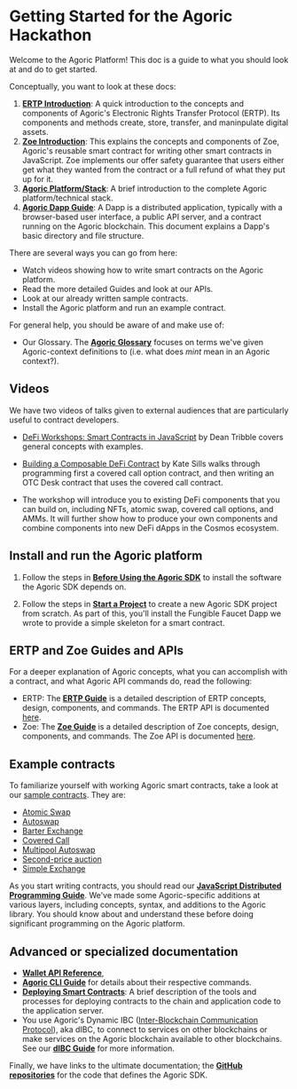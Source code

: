 # Getting Started for the Agoric Hackathon

Welcome to the Agoric Platform! This doc is a guide to what you should
look at and do to get started.

Conceptually, you want to look at these docs:

1. **[ERTP Introduction](./ertp-introduction.md)**:
  A quick introduction to the concepts and components of Agoric's Electronic
  Rights Transfer Protocol (ERTP). Its components and methods create, store,
  transfer, and maninpulate digital assets. 
2. **[Zoe Introduction](./intro-zoe.md)**: 
  This explains the concepts and components of Zoe, Agoric's reusable smart contract 
  for writing other smart contracts in JavaScript. Zoe implements our offer safety 
  guarantee that users either get what they wanted from the contract or a full refund
  of what they put up for it. 
3. **[Agoric Platform/Stack](/platform/README.md)**: A brief introduction to the complete Agoric platform/technical stack.
6. **[Agoric Dapp Guide](/dapps/README.md)**: 
   A Dapp is a distributed application, typically with a browser-based user interface, a public
   API server, and a contract running on the Agoric blockchain. This document explains a Dapp's
   basic directory and file structure.


There are several ways you can go from here:
- Watch videos showing how to write smart contracts on the Agoric platform.
- Read the more detailed Guides and look at our APIs.
- Look at our already written sample contracts. 
- Install the Agoric platform and run an example contract.

For general help, you should be aware of and make use of:
- Our Glossary. The **[Agoric Glossary](/glossary/)** focuses on terms we've given Agoric-context
  definitions to (i.e. what does *mint* mean in an Agoric context?).

## Videos

We have two videos of talks given to external audiences that are particularly useful to contract developers.

- [DeFi Workshops: Smart Contracts in JavaScript](https://www.youtube.com/watch?v=qudVWjSqDJU&feature=youtu.be)
  by Dean Tribble covers general concepts with examples.
  
- [Building a Composable DeFi Contract](https://www.youtube.com/watch?v=faxrecQgEio) by Kate Sills walks through programming first a covered call option contract,
and then writing an OTC Desk contract that uses the covered call contract.

- [](https://www.youtube.com/watch?v=yeXliRBTsRk)
The workshop will introduce you to existing DeFi components that you can build on, including NFTs, atomic swap, 
covered call options, and AMMs. It will further show how to produce your own components and combine components
into new DeFi dApps in the Cosmos ecosystem.

## Install and run the Agoric platform

1. Follow the steps in **[Before Using the Agoric SDK](./before-using-agoric.md)** 
to install the software the Agoric SDK depends on.

2. Follow the steps in **[Start a Project](./start-a-project.md)** to
create a new Agoric SDK project from scratch. As part of this, you'll install
the Fungible Faucet Dapp we wrote to provide a simple skeleton for a smart contract.

## ERTP and Zoe Guides and APIs

For a deeper explanation of Agoric concepts, what you can accomplish with a contract,
and what Agoric API commands do, read the following:

- ERTP: The **[ERTP Guide](/ertp/guide/README.md)** is a detailed description of 
  ERTP concepts, design, components, and commands. The ERTP API is documented
  [here](/ertp/api/#ertp-api). 
- Zoe: The **[Zoe Guide](/zoe/guide/README.md)** is a detailed description of 
  Zoe concepts, design, components, and commands. The Zoe API is documented
  [here](/zoe/api/#zoe-api).

## Example contracts

To familiarize yourself with working Agoric smart contracts, take a look at our 
[sample contracts](/zoe/guide/contracts/README.md). They are:
- [Atomic Swap](/zoe/guide/contracts/atomic-swap.md)
- [Autoswap](/zoe/guide/contracts/autoswap.md)
- [Barter Exchange](/zoe/guide/contracts/barter-exchange.md)
- [Covered Call](/zoe/guide/contracts/covered-call.md)
- [Multipool Autoswap](/zoe/guide/contracts/multipoolAutoswap.md)
- [Second-price auction](/zoe/guide/contracts/second-price-auction.md)
- [Simple Exchange](/zoe/guide/contracts/simple-exchange.md)


As you start writing contracts, you should read our
**[JavaScript Distributed Programming Guide](/distributed-programming.md)**. 
We've made some Agoric-specific additions at various layers, including concepts, syntax, 
and additions to the Agoric library. You should know about and understand these before 
doing significant programming on the Agoric platform.

## Advanced or specialized documentation

- **[Wallet API Reference](/wallet-api.md)**,
- **[Agoric CLI Guide](/getting-started/agoric-cli-guide.md)** for details about 
  their respective commands. 
- **[Deploying Smart Contracts](./deploying.md)**: 
  A brief description of the tools and processes for deploying contracts to the chain and
  application code to the application server.
- You use Agoric's Dynamic IBC ([Inter-Blockchain Communication Protocol](https://cosmos.network/ibc)), aka dIBC, 
  to connect to services on other blockchains or make services on the Agoric blockchain available to other blockchains. 
  See our **[dIBC Guide](https://github.com/Agoric/agoric-sdk/blob/master/packages/SwingSet/docs/networking.md)** for more information. 

Finally, we have links to the ultimate documentation; the **[GitHub
repositories](https://github.com/Agoric/)** for the code that defines the Agoric SDK.
